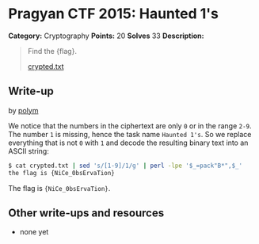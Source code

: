 # Pragyan CTF 2015: Haunted 1's

**Category:** Cryptography
**Points:** 20
**Solves** 33
**Description:**

> Find the {flag}.
>
> [crypted.txt](crypted.txt)

## Write-up

by [polym](https://github.com/abpolym)

We notice that the numbers in the ciphertext are only `0` or in the range `2-9`.
The number `1` is missing, hence the task name `Haunted 1's`.
So we replace everything that is not `0` with `1` and decode the resulting binary text into an ASCII string:

```bash
$ cat crypted.txt | sed 's/[1-9]/1/g' | perl -lpe '$_=pack"B*",$_'
the flag is {NiCe_0bsErvaTion}
```

The flag is `{NiCe_0bsErvaTion}`.

## Other write-ups and resources

* none yet
